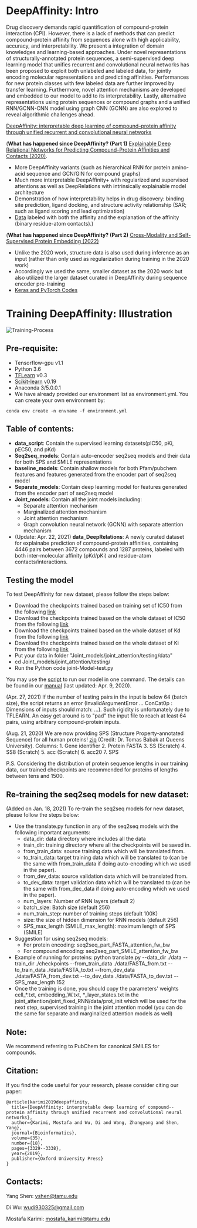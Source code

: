# DeepAffinity: Intro
Drug discovery demands rapid quantification of compound-protein interaction  (CPI). However, there is a lack of methods that can predict compound-protein affinity from sequences alone with high applicability, accuracy, and interpretability. We present a integration of domain knowledges and learning-based approaches. Under novel representations of structurally-annotated protein sequences, a semi-supervised deep learning model that unifies recurrent and convolutional neural networks has been proposed to exploit both unlabeled and labeled data, for jointly encoding molecular representations and predicting affinities. Performances for new protein classes with few labeled data are further improved by transfer learning. Furthermore, novel attention mechanisms are developed and embedded to our model to add to its interpretability. Lastly, alternative representations using protein sequences or compound graphs and a unified RNN/GCNN-CNN model using graph CNN (GCNN) are also explored to reveal algorithmic challenges ahead.

[DeepAffinity: interpretable deep learning of compound–protein affinity through unified recurrent and convolutional neural networks](https://doi.org/10.1093/bioinformatics/btz111)

(**What has happened since DeepAffinity? (Part 1)** [Explainable Deep Relational Networks for Predicting Compound–Protein Affinities and Contacts (2020)](https://doi.org/10.1021/acs.jcim.0c00866). 
* More DeepAffinity variants (such as hierarchical RNN for protein amino-acid sequence and GCN/GIN for compound graphs) 
* Much more interpretable DeepAffinity+ with regularized and supervised attentions as well as DeepRelations with intrinsically explainable model architecture
* Demonstration of how interpretability helps in drug discovery: binding site prediction, ligand docking, and structure activity relationship (SAR; such as ligand scoring and lead optimization)
* [Data](https://github.com/Shen-Lab/DeepAffinity/tree/master/data_DeepRelations) labeled with both the affinity and the explanation of the affinity (binary residue-atom contacts).)

(**What has happened since DeepAffinity? (Part 2)** [Cross-Modality and Self-Supervised Protein Embedding (2022)](https://doi.org/10.1093/bioinformatics/btac470)
* Unlike the 2020 work, structure data is also used during inference as an input (rather than only used as regularization during training in the 2020 work)
* Accordingly we used the same, smaller dataset as the 2020 work but also utilized the larger dataset curated in DeepAffinity during sequence encoder pre-training
* [Keras and PyTorch Codes](https://github.com/Shen-Lab/CPAC)
 
 
# Training DeepAffinity: Illustration 
![Training-Process](/main_fig.png)

## Pre-requisite:
* Tensorflow-gpu v1.1
* Python 3.6
* [TFLearn](http://tflearn.org/) v0.3
* [Scikit-learn](https://scikit-learn.org/stable/) v0.19
* Anaconda 3/5.0.0.1
* We have already provided our environment list as environment.yml. You can create your own environment by:
```
conda env create -n envname -f environment.yml
```
## Table of contents:
* **data_script**: Contain the supervised learning datasets(pIC50, pKi, pEC50, and pKd)
* **Seq2seq_models**: Contain auto-encoder seq2seq models and their data for both SPS and SMILE representations
* **baseline_models**: Contain shallow models for both Pfam/pubchem features and features generated from the encoder part of seq2seq model
* **Separate_models**: Contain deep learning model for features generated from the encoder part of seq2seq model
* **Joint_models**: Contain all the joint models including:
	* Separate attention mechanism
	* Marginalized attention mechanism
	* Joint attention mechanism
	* Graph convolution neural network (GCNN) with separate attention mechanism
* (Update: Apr. 22, 2021) **data_DeepRelations**: A newly curated dataset for explainabe prediction of compound-protein affinities, containing 4446 pairs between 3672 compounds and 1287 proteins, labeled with both inter-molecular affinity (pKd/pKi) and residue-atom contacts/interactions.

## Testing the model
To test DeepAffinity for new dataset, please follow the steps below:
* Download the checkpoints trained based on training set of IC50 from the following [link](https://drive.google.com/drive/folders/1Pwn8uTyHNig4G2JDy0TErzH9hVacSadt?usp=sharing)
* Download the checkpoints trained based on the whole dataset of IC50 from the following [link](https://drive.google.com/drive/folders/1XAnXHSRnrO8DGA1drW3YnmaBaCihdiP5?usp=sharing)
* Download the checkpoints trained based on the whole dataset of Kd from the following [link](https://drive.google.com/drive/folders/14TC_6nbZt-YOV2IwlFt9EiAh_VcJqyRN?usp=sharing)
* Download the checkpoints trained based on the whole dataset of Ki from the following [link](https://drive.google.com/drive/folders/1DHkaqZFlykfr5YWPGJCaLZd8_bd_Z8Lh?usp=sharing)
* Put your data in folder "Joint_models/joint_attention/testing/data"
* cd Joint_models/joint_attention/testing/
* Run the Python code joint-Model-test.py

You may use the [script](DeepAffinity_inference.sh) to run our model in one command. The details can be found in our [manual](DeepAffinity_Manual.pdf) (last updated: Apr. 9, 2020). 

(Apr. 27, 2021) If the number of testing pairs in the input is below 64 (batch size), the script returns an error (InvalidArgumentError ... ConCat0p : Dimensions of inputs should match: ...).  Such rigidity is unfortunately due to TFLEARN.  An easy get around is to "pad" the input file to reach at least 64 pairs, using arbitrary compound-protein inputs. 

(Aug. 21, 2020) We are now providing SPS (Structure Property-annotated Sequence) for all human proteins! [zip](https://github.com/Shen-Lab/DeepAffinity/blob/master/data/dataset/uniprot.human.scratch_outputs.w_sps.tab_corrected.zip)  (Credit: Dr. Tomas Babak at Queens University).  Columns: 1. Gene identifier 2. Protein FASTA  3. SS (Scratch)  4. SS8 (Scratch)  5. acc (Scratch)  6. acc20  7. SPS    

P.S. Considering the distribution of protein sequence lengths in our training data, our trained checkpoints are recommended for proteins of lengths between tens and 1500.  
 
## Re-training the seq2seq models for new dataset:
(Added on Jan. 18, 2021)
To re-train the seq2seq models for new dataset, please follow the steps below:
* Use the translate.py function in any of the seq2seq models with the following important arguments:
	* data_dir: data directory where includes all the data
	* train_dir: training directory where all the checkpoints will be saved in.
	* from_train_data: source training data which will be translated from.
	* to_train_data: target training data which will be translated to (can be the same with from_train_data if doing auto-encoding which we used in the paper).
	* from_dev_data: source validation data which will be translated from.
	* to_dev_data: target validation data which will be translated to (can be the same with from_dec_data if doing auto-encoding which we used in the paper).
	* num_layers: Number of RNN layers (default 2)
	* batch_size: Batch size (default 256)
	* num_train_step: number of training steps (default 100K)
	* size: the size of hidden dimension for RNN models (default 256)
	* SPS_max_length (SMILE_max_length): maximum length of SPS (SMILE)
* Suggestion for using seq2seq models:
	* For protein encoding: seq2seq_part_FASTA_attention_fw_bw
	* For compound encoding: seq2seq_part_SMILE_attention_fw_bw
* Example of running for proteins:
python translate.py --data_dir ./data --train_dir ./checkpoints --from_train_data ./data/FASTA_from.txt --to_train_data ./data/FASTA_to.txt --from_dev_data ./data/FASTA_from_dev.txt --to_dev_data ./data/FASTA_to_dev.txt --SPS_max_length 152
* Once the training is done, you should copy the parameters' weights cell_*.txt, embedding_W.txt, *_layer_states.txt in the joint_attention/joint_fixed_RNN/data/prot_init which will be used for the next step, supervised training in the joint attention model (you can do the same for separate and marginalized attention models as well)  
 

## Note:
We recommend referring to PubChem for canonical SMILES for compounds. 



## Citation:
If you find the code useful for your research, please consider citing our paper:
```
@article{karimi2019deepaffinity,
  title={DeepAffinity: interpretable deep learning of compound--protein affinity through unified recurrent and convolutional neural networks},
  author={Karimi, Mostafa and Wu, Di and Wang, Zhangyang and Shen, Yang},
  journal={Bioinformatics},
  volume={35},
  number={18},
  pages={3329--3338},
  year={2019},
  publisher={Oxford University Press}
}
```

## Contacts:
Yang Shen: yshen@tamu.edu

Di Wu: wudi930325@gmail.com

Mostafa Karimi: mostafa_karimi@tamu.edu
